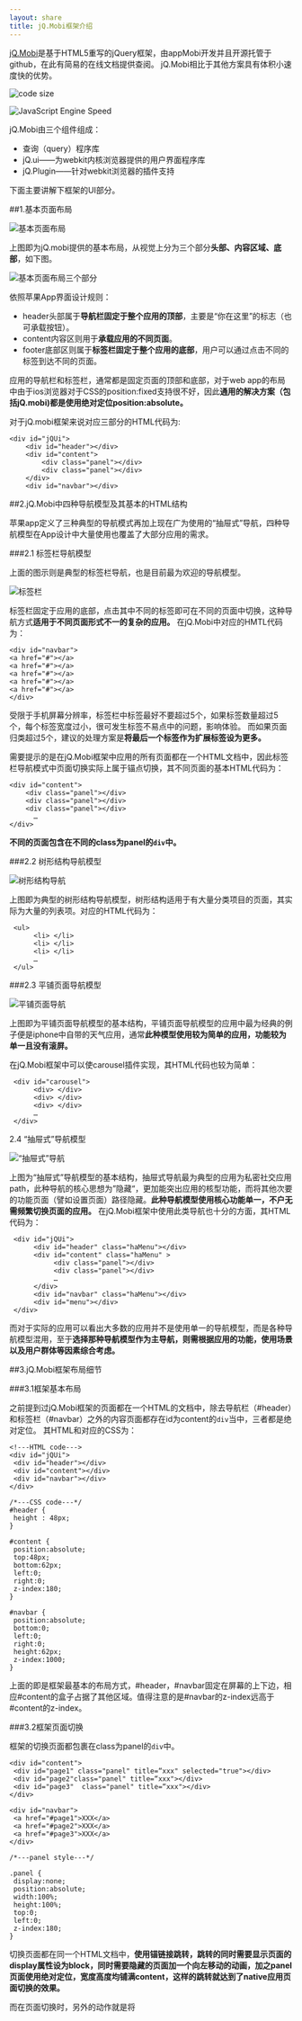 ```yaml
---
layout: share
title: jQ.Mobi框架介绍
---
```


[jQ.Mobi](http://www.jqmobi.com/)是基于HTML5重写的jQuery框架，由appMobi开发并且开源托管于github，在此有简易的在线文档提供查阅。
jQ.Mobi相比于其他方案具有体积小速度快的优势。

![code size](images/2013/04/jqmobi-01.jpg)

![JavaScript Engine Speed](images/2013/04/jqmobi-02.jpg)


jQ.Mobi由三个组件组成：
-	查询（query）程序库
-	jQ.ui——为webkit内核浏览器提供的用户界面程序库
-	jQ.Plugin——针对webkit浏览器的插件支持

下面主要讲解下框架的UI部分。

##1.基本页面布局

![基本页面布局](images/2013/04/jqmobi-03.jpg)

上图即为jQ.mobi提供的基本布局，从视觉上分为三个部分**头部、内容区域、底部**，如下图。

![基本页面布局三个部分](images/2013/04/jqmobi-04.jpg)

依照苹果App界面设计规则：
-	header头部属于**导航栏固定于整个应用的顶部**，主要是“你在这里”的标志（也可承载按钮）。
-	content内容区则用于**承载应用的不同页面**。
-	footer底部区则属于**标签栏固定于整个应用的底部**，用户可以通过点击不同的标签到达不同的页面。

应用的导航栏和标签栏，通常都是固定页面的顶部和底部，对于web app的布局中由于ios浏览器对于CSS的position:fixed支持很不好，因此**通用的解决方案（包括jQ.mobi)都是使用绝对定位position:absolute。**

对于jQ.mobi框架来说对应三部分的HTML代码为:
	
	<div id="jQUi">
		<div id="header"></div>
		<div id="content">
			<div class="panel"></div>
			<div class="panel"></div>
		</div>
		<div id="navbar"></div>
  </div>

##2.jQ.Mobi中四种导航模型及其基本的HTML结构

苹果app定义了三种典型的导航模式再加上现在广为使用的“抽屉式”导航，四种导航模型在App设计中大量使用也覆盖了大部分应用的需求。

###2.1 标签栏导航模型

上面的图示则是典型的标签栏导航，也是目前最为欢迎的导航模型。

![标签栏](images/2013/04/jqmobi-05.jpg)

标签栏固定于应用的底部，点击其中不同的标签即可在不同的页面中切换，这种导航方式**适用于不同页面形式不一的复杂的应用。**
在jQ.Mobi中对应的HMTL代码为：

	<div id="navbar">
  	<a href="#"></a>
    <a href="#"></a>
    <a href="#"></a>
    <a href="#"></a>
    <a href="#"></a>
	</div>


受限于手机屏幕分辨率，标签栏中标签最好不要超过5个，如果标签数量超过5个，每个标签宽度过小，很可发生标签不易点中的问题，影响体验。
而如果页面归类超过5个，建议的处理方案是**将最后一个标签作为扩展标签设为更多。**

需要提示的是在jQ.Mobi框架中应用的所有页面都在一个HTML文档中，因此标签栏导航模式中页面切换实际上属于锚点切换，其不同页面的基本HTML代码为：

	<div id="content">
		<div class="panel"></div>
		<div class="panel"></div>
		<div class="panel"></div>
          …
	</div>

**不同的页面包含在不同的class为panel的`div`中。**

###2.2 树形结构导航模型

![树形结构导航](images/2013/04/jqmobi-06.jpg)

上图即为典型的树形结构导航模型，树形结构适用于有大量分类项目的页面，其实际为大量的列表项。对应的HTML代码为：

     <ul>
          <li> </li>
          <li> </li>
          <li> </li>
          …
     </ul>

###2.3 平铺页面导航模型

![平铺页面导航](images/2013/04/jqmobi-07.jpg)


上图即为平铺页面导航模型的基本结构，平铺页面导航模型的应用中最为经典的例子便是iphone中自带的天气应用，通常**此种模型使用较为简单的应用，功能较为单一且没有滚屏。**

在jQ.Mobi框架中可以使carousel插件实现，其HTML代码也较为简单：

     <div id="carousel">
          <div> </div>
          <div> </div>
          <div> </div>
          …
     </div>

2.4 “抽屉式”导航模型

![“抽屉式”导航](images/2013/04/jqmobi-08.jpg)


上图为“抽屉式”导航模型的基本结构，抽屉式导航最为典型的应用为私密社交应用path，此种导航的核心思想为”隐藏“，更加能突出应用的核型功能，而将其他次要的功能页面（譬如设置页面）路径隐藏。**此种导航模型使用核心功能单一，不户无需频繁切换页面的应用。**
在jQ.Mobi框架中使用此类导航也十分的方面，其HTML代码为：

     <div id="jQUi">
          <div id="header" class="haMenu"></div>
          <div id="content" class="haMenu" >
               <div class="panel"></div>
               <div class="panel"></div>
               …
          </div>
          <div id="navbar" class="haMenu"></div>
          <div id="menu"></div>
     </div>


而对于实际的应用可以看出大多数的应用并不是使用单一的导航模型，而是各种导航模型混用，至于**选择那种导航模型作为主导航，则需根据应用的功能，使用场景以及用户群体等因素综合考虑。**

##3.jQ.Mobi框架布局细节

###3.1框架基本布局

之前提到过jQ.Mobi框架的页面都在一个HTML的文档中，除去导航栏（#header）和标签栏（#navbar）之外的内容页面都存在id为content的`div`当中，三者都是绝对定位。
其HTML和对应的CSS为：

	<!---HTML code--->
	<div id="jQUi">
     <div id="header"></div>
     <div id="content"></div>
     <div id="navbar"></div>
	</div>

	/*---CSS code---*/
	#header {
     height : 48px;
	}

	#content {
     position:absolute;
     top:48px;
     bottom:62px;
     left:0;
     right:0;
     z-index:180;
	}

	#navbar {
     position:absolute;
     bottom:0;
     left:0;
     right:0;
     height:62px;
     z-index:1000;
	}

上面的即是框架最基本的布局方式，#header，#navbar固定在屏幕的上下边，相应#content的盒子占据了其他区域。值得注意的是#navbar的z-index远高于#content的z-index。

###3.2框架页面切换

框架的切换页面都包裹在class为panel的`div`中。

	<div id="content">
     <div id="page1" class="panel" title=“xxx" selected="true"></div>
     <div id="page2"class="panel" title=“xxx"></div>
     <div id="page3"  class="panel" title=“xxx"></div>
	</div>

	<div id="navbar">
     <a href="#page1">XXX</a>
     <a href="#page2">XXX</a>
     <a href="#page3">XXX</a>
	</div>

	/*---panel style---*/

	.panel {
     display:none;
     position:absolute;
     width:100%;
     height:100%;
     top:0;
     left:0;
     z-index:180;
	}

切换页面都在同一个HTML文档中，**使用锚链接跳转，跳转的同时需要显示页面的display属性设为block，同时需要隐藏的页面加一个向左移动的动画，加之panel页面使用绝对定位，宽度高度均铺满content，这样的跳转就达到了native应用页面切换的效果。**


而在页面切换时，另外的动作就是将
